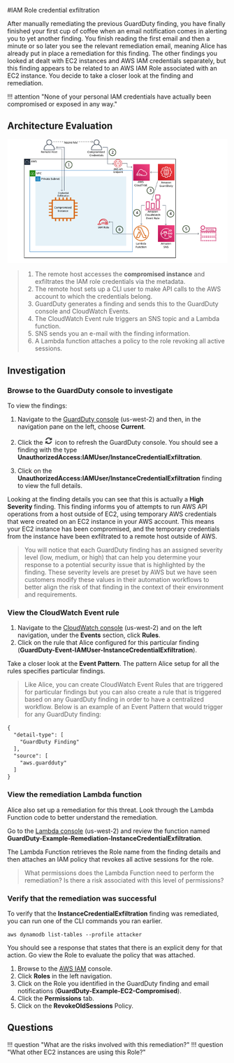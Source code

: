 #IAM Role credential exfiltration

After manually remediating the previous GuardDuty finding, you have finally finished your first cup of coffee when an email notification comes in alerting you to yet another finding.  You finish reading the first email and then a minute or so later you see the relevant remediation email, meaning Alice has already put in place a remediation for this finding.  The other findings you looked at dealt with EC2 instances and AWS IAM credentials separately, but this finding appears to be related to an AWS IAM Role associated with an EC2 instance.  You decide to take a closer look at the finding and remediation.

!!! attention  "None of your personal IAM credentials have actually been compromised or exposed in any way."

## Architecture Evaluation

![Attack Scenario 3](images/attack3.png "Attack Scenario 3")

> 1. The remote host accesses the **compromised instance** and exfiltrates the IAM role credentials via the metadata.
> 2. The remote host sets up a CLI user to make API calls to the AWS account to which the credentials belong.
> 3. GuardDuty generates a finding and sends this to the GuardDuty console and CloudWatch Events.
> 4. The CloudWatch Event rule triggers an SNS topic and a Lambda function.
> 5. SNS sends you an e-mail with the finding information.
> 6. A Lambda function attaches a policy to the role revoking all active sessions.

## Investigation

### Browse to the GuardDuty console to investigate

To view the findings:

1.  Navigate to the [GuardDuty console](https://us-west-2.console.aws.amazon.com/guardduty/home?) (us-west-2) and then, in the navigation pane on the left, choose **Current**. 
2.  Click the  ![Refresh](images/refreshicon.png "Refresh") icon to refresh the GuardDuty console. You should see a finding with the type **UnauthorizedAccess:IAMUser/InstanceCredentialExfiltration**. 

3.  Click on the **UnauthorizedAccess:IAMUser/InstanceCredentialExfiltration** finding to view the full details. 

Looking at the finding details you can see that this is actually a **High Severity** finding.  This finding informs you of attempts to run AWS API operations from a host outside of EC2, using temporary AWS credentials that were created on an EC2 instance in your AWS account.  This means your EC2 instance has been compromised, and the temporary credentials from the instance have been exfiltrated to a remote host outside of AWS.

> You will notice that each GuardDuty finding has an assigned severity level (low, medium, or high) that can help you determine your response to a potential security issue that is highlighted by the finding.  These severity levels are preset by AWS but we have seen customers modify these values in their automation workflows to better align the risk of that finding in the context of their environment and requirements.

### View the CloudWatch Event rule

1.	Navigate to the [CloudWatch console](https://us-west-2.console.aws.amazon.com/cloudwatch/home?) (us-west-2) and on the left navigation, under the **Events** section, click **Rules**.
2.	Click on the rule that Alice configured for this particular finding (**GuardDuty-Event-IAMUser-InstanceCredentialExfiltration**). 

Take a closer look at the **Event Pattern**.  The pattern Alice setup for all the rules specifies particular findings.  

> Like Alice, you can create CloudWatch Event Rules that are triggered for particular findings but you can also create a rule that is triggered based on any GuardDuty finding in order to have a centralized workflow.  Below is an example of an Event Pattern that would trigger for any GuardDuty finding:

```
{
  "detail-type": [
    "GuardDuty Finding"
  ],
  "source": [
    "aws.guardduty"
  ]
}
```

### View the remediation Lambda function

Alice also set up a remediation for this threat. Look through the Lambda Function code to better understand the remediation.

Go to the [Lambda console](https://us-west-2.console.aws.amazon.com/lambda/home?) (us-west-2) and review the function named **GuardDuty-Example-Remediation-InstanceCredentialExfiltration**.

The Lambda Function retrieves the Role name from the finding details and then attaches an IAM policy that revokes all active sessions for the role.

> What permissions does the Lambda Function need to perform the remediation?  Is there a risk associated with this level of permissions?

### Verify that the remediation was successful

To verify that the **InstanceCredentialExfiltration** finding was remediated, you can run one of the CLI commands you ran earlier.

```
aws dynamodb list-tables --profile attacker
```

You should see a response that states that there is an explicit deny for that action. Go view the Role to evaluate the policy that was attached.

1.  Browse to the [AWS IAM](https://console.aws.amazon.com/iam/home?region=us-west-2) console.
2.  Click **Roles** in the left navigation.
3.  Click on the Role you identified in the GuardDuty finding and email notifications (**GuardDuty-Example-EC2-Compromised**).
4.  Click the **Permissions** tab.
5.  Click on the **RevokeOldSessions** Policy.

## Questions

!!! question "What are the risks involved with this remediation?"
!!! question "What other EC2 instances are using this Role?"
